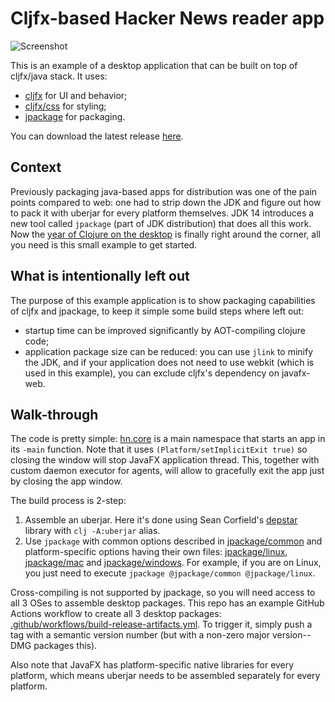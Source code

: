 # Cljfx-based Hacker News reader app

![Screenshot](doc/screenshot.png)

This is an example of a desktop application that can be built on top of cljfx/java stack. 
It uses:
- [cljfx](https://github.com/cljfx/cljfx) for UI and behavior;
- [cljfx/css](https://github.com/cljfx/css) for styling;
- [jpackage](https://openjdk.java.net/jeps/343) for packaging.

You can download the latest release [here](https://github.com/cljfx/hn/releases).

## Context

Previously packaging java-based apps for distribution was
one of the pain points compared to web: one had to strip down the JDK and figure
out how to pack it with uberjar for every platform themselves. JDK 14 introduces a new 
tool called `jpackage` (part of JDK distribution) that does all this work. Now the [year 
of Clojure on the desktop](https://vlaaad.github.io/year-of-clojure-on-the-desktop) is 
finally right around the corner, all you need is this small example to get started.

## What is intentionally left out

The purpose of this example application is to show packaging capabilities of cljfx and
jpackage, to keep it simple some build steps where left out:
- startup time can be improved significantly by AOT-compiling clojure code;
- application package size can be reduced: you can use `jlink` to minify the JDK, and if 
  your application does not need to use webkit (which is used in this example), you can
  exclude cljfx's dependency on javafx-web.

## Walk-through

The code is pretty simple: [hn.core](src/hn/core.clj) is a main namespace that starts
an app in its `-main` function. Note that it uses `(Platform/setImplicitExit true)` so
closing the window will stop JavaFX application thread. This, together with custom daemon 
executor for agents, will allow to gracefully exit the app just by closing the app 
window.

The build process is 2-step:
1. Assemble an uberjar. Here it's done using Sean Corfield's 
[depstar](https://github.com/seancorfield/depstar) library with `clj -A:uberjar` alias.
2. Use `jpackage` with common options described in [jpackage/common](jpackage/common) and 
platform-specific options having their own files: [jpackage/linux](jpackage/linux), 
[jpackage/mac](jpackage/mac) and [jpackage/windows](jpackage/windows). For example, if you 
are on Linux, you just need to execute `jpackage @jpackage/common @jpackage/linux`. 

Cross-compiling is not supported by jpackage, so you will need access to all 3 OSes to 
assemble desktop packages. This repo has an example GitHub Actions workflow to create all 
3 desktop packages: [.github/workflows/build-release-artifacts.yml](.github/workflows/build-release-artifacts.yml).
To trigger it, simply push a tag with a semantic version number (but with a non-zero
major version--DMG packages this).

Also note that JavaFX has platform-specific native libraries for every platform, which 
means uberjar needs to be assembled separately for every platform.
